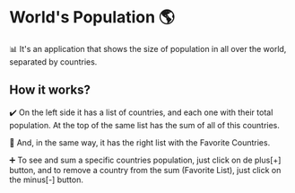 # World's Population :earth_americas:

:bar_chart: It's an application that shows the size of population in all over the world, separated by countries.

## How it works?

:heavy_check_mark: On the left side it has a list of countries, and each one with their total population. At the top of the same list has the sum of all of this countries.

:red_circle: And, in the same way, it has the right list with the Favorite Countries.

:heavy_plus_sign: To see and sum a specific countries population, just click on de plus[+] button, and to remove a country from the sum (Favorite List), just click on the minus[-] button.
